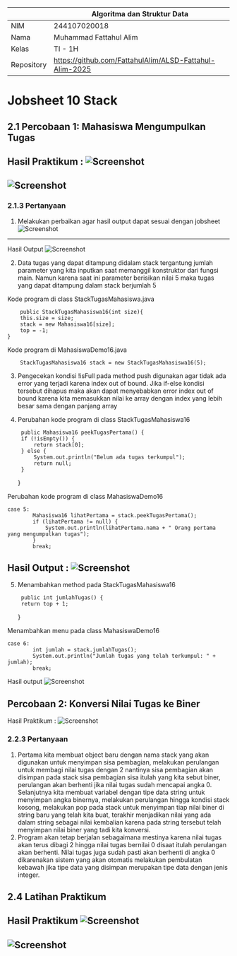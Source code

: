 |  | Algoritma dan Struktur Data|
|--|--|
| NIM |  244107020018|
| Nama |  Muhammad Fattahul Alim |
| Kelas | TI - 1H |
| Repository |https://github.com/FattahulAlim/ALSD-Fattahul-Alim-2025|

# Jobsheet 10 Stack

## 2.1 Percobaan 1: Mahasiswa Mengumpulkan Tugas

Hasil Praktikum :
![Screenshot](../img/Perc1.jpeg)
---
![Screenshot](../img/Perc1(1).jpeg)
---

### 2.1.3 Pertanyaan

1. Melakukan perbaikan agar hasil output dapat sesuai dengan jobsheet
![Screenshot](../img/Perc1(3).png)
---
Hasil Output
![Screenshot](../img/Perc1(2).png)

2. Data tugas yang dapat ditampung didalam stack tergantung jumlah parameter yang kita inputkan saat memanggil konstruktor dari fungsi main. Namun karena saat ini parameter berisikan nilai 5 maka tugas yang dapat ditampung dalam stack berjumlah 5

Kode program di class StackTugasMahasiswa.java

        public StackTugasMahasiswa16(int size){
        this.size = size;
        stack = new Mahasiswa16[size];
        top = -1;
    }

Kode program di MahasiswaDemo16.java

        StackTugasMahasiswa16 stack = new StackTugasMahasiswa16(5);

3. Pengecekan kondisi !isFull pada method push digunakan agar tidak ada error yang terjadi karena index out of bound. Jika if-else kondisi tersebut dihapus maka akan dapat menyebabkan error index out of bound karena kita memasukkan nilai ke array dengan index yang lebih besar sama dengan panjang array

4. Perubahan kode program di class StackTugasMahasiswa16

        public Mahasiswa16 peekTugasPertama() {
        if (!isEmpty()) {
            return stack[0];
        } else {
            System.out.println("Belum ada tugas terkumpul");
            return null;
        }
    }

Perubahan kode program di class MahasiswaDemo16

    case 5: 
            Mahasiswa16 lihatPertama = stack.peekTugasPertama();
            if (lihatPertama != null) {
                System.out.println(lihatPertama.nama + " Orang pertama yang mengumpulkan tugas");
            }
            break;

Hasil Output :
![Screenshot](../img/Perc1(4).png)
---

5. Menambahkan method pada StackTugasMahasiswa16 

        public int jumlahTugas() {
        return top + 1;
    }

Menambahkan menu pada class MahasiswaDemo16

    case 6:
            int jumlah = stack.jumlahTugas();
            System.out.println("Jumlah tugas yang telah terkumpul: " + jumlah);
            break;

Hasil output
![Screenshot](../img/Perc1(5).png)

## Percobaan 2: Konversi Nilai Tugas ke Biner 

Hasil Praktikum :
![Screenshot](../img/Perc2.png)

### 2.2.3 Pertanyaan

1. Pertama kita membuat object baru dengan nama stack yang akan digunakan untuk menyimpan sisa pembagian, melakukan perulangan untuk membagi nilai tugas dengan 2 nantinya sisa pembagian akan disimpan pada stack sisa pembagian sisa itulah yang kita sebut biner, perulangan akan berhenti jika nilai tugas sudah mencapai angka 0. Selanjutnya kita membuat variabel dengan tipe data string untuk menyimpan angka binernya, melakukan perulangan hingga kondisi stack kosong, melakukan pop pada stack untuk menyimpan tiap nilai biner di string baru yang telah kita buat, terakhir menjadikan nilai yang ada dalam string sebagai nilai kembalian karena pada string tersebut telah menyimpan nilai biner yang tadi kita konversi.
2. Program akan tetap berjalan sebagaimana mestinya karena nilai tugas akan terus dibagi 2 hingga nilai tugas bernilai 0 disaat itulah perulangan akan berhenti. Nilai tugas juga sudah pasti akan berhenti di angka 0 dikarenakan sistem yang akan otomatis melakukan pembulatan kebawah jika tipe data yang disimpan merupakan tipe data dengan jenis integer.

## 2.4 Latihan Praktikum

Hasil Praktikum
![Screenshot](../img/Tugas.png)
---
![Screenshot](../img/Tugas(1).png)
---



